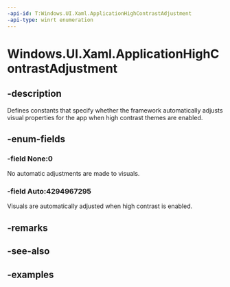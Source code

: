```yaml
---
-api-id: T:Windows.UI.Xaml.ApplicationHighContrastAdjustment
-api-type: winrt enumeration
---
```


<!-- Enumeration syntax.
public enum ApplicationHighContrastAdjustment : uint {
	Auto = 4294967295
	None = 0
}
-->

# Windows.UI.Xaml.ApplicationHighContrastAdjustment

## -description
Defines constants that specify whether the framework automatically adjusts visual properties for the app when high contrast themes are enabled.



## -enum-fields

### -field None:0
No automatic adjustments are made to visuals.

### -field Auto:4294967295
Visuals are automatically adjusted when high contrast is enabled.

## -remarks

## -see-also

## -examples

